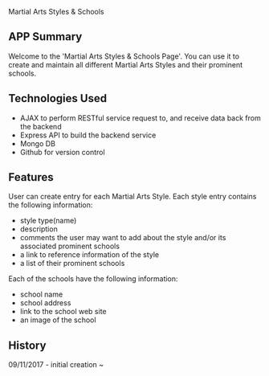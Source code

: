 Martial Arts Styles & Schools

## APP Summary
Welcome to the 'Martial Arts Styles & Schools Page'. You can use it to create and maintain all different Martial Arts Styles and their prominent schools.

## Technologies Used
* AJAX to perform RESTful service request to, and receive data back from the backend
* Express API to build the backend service
* Mongo DB 
* Github for version control

## Features
User can create entry for each Martial Arts Style. Each style entry contains the following information:
* style type(name)
* description
* comments the user may want to add about the style and/or its associated prominent schools
* a link to reference information of the style
* a list of their prominent schools

Each of the schools have the following information:
* school name
* school address
* link to the school web site
* an image of the school




## History
09/11/2017 - initial creation
~                                                
